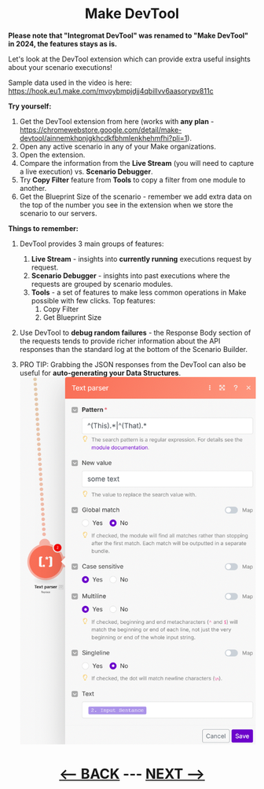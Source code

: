 <div align="center">



# Make DevTool

</div>


__Please note that "Integromat DevTool" was renamed to "Make DevTool" in 2024, the features stays as is.__

Let's look at the DevTool extension which can provide extra useful insights about your scenario executions!

Sample data used in the video is here:
https://hook.eu1.make.com/mvoybmpjdjj4qbillvv6aasorypv811c

__Try yourself:__

1. Get the DevTool extension from here (works with __any plan__ - https://chromewebstore.google.com/detail/make-devtool/ainnemkhpnjgkhcdkfbhmlenkhehmfhi?pli=1).
2. Open any active scenario in any of your Make organizations.
3. Open the extension.
4. Compare the information from the __Live Stream__ (you will need to capture a live execution) vs. __Scenario Debugger__.
5. Try __Copy Filter__ feature from __Tools__ to copy a filter from one module to another.
6. Get the Blueprint Size of the scenario - remember we add extra data on the top of the number you see in the extension when we store the scenario to our servers.


__Things to remember:__

1. DevTool provides 3 main groups of features:
   1. __Live Stream__ - insights into __currently running__ executions request by request.
   2. __Scenario Debugger__ - insights into past executions where the requests are grouped by scenario modules.
   3. __Tools__ - a set of features to make less common operations in Make possible with few clicks. Top features:
      1. Copy Filter
      2. Get Blueprint Size

2. Use DevTool to __debug random failures__ - the Response Body section of the requests tends to provide richer information about the API responses than the standard log at the bottom of the Scenario Builder.
3. PRO TIP: Grabbing the JSON responses from the DevTool can also be useful for __auto-generating your Data Structures__.
   ![Replacing charecters](pic/l4textparserreplace.gif)  

   
<div align="center">


# [<-- BACK](l4textparser&regex.md) --- [NEXT -->](l4.md)
</div>


